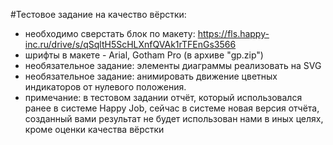 #Тестовое задание на качество вёрстки:
- необходимо сверстать блок по макету: https://fls.happy-inc.ru/drive/s/qSqltH5ScHLXnfQVAk1rTFEnGs3566
- шрифты в макете - Arial, Gotham Pro (в архиве "gp.zip")
- необязательное задание: элементы диаграммы реализовать на SVG
- необязательное задание: анимировать движение цветных индикаторов от нулевого положения.
- примечание: в тестовом задании отчёт, который использовался ранее в системе Happy Job, сейчас в системе новая версия отчёта, созданный вами результат не будет использован нами в иных целях, кроме оценки качества вёрстки